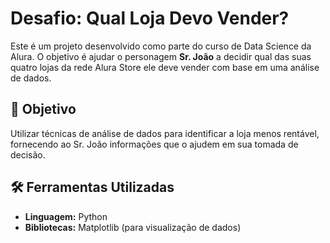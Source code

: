 # Desafio: Qual Loja Devo Vender?

Este é um projeto desenvolvido como parte do curso de Data Science da Alura. O objetivo é ajudar o personagem **Sr. João** a decidir qual das suas quatro lojas da rede Alura Store ele deve vender com base em uma análise de dados.

## 🚀 Objetivo
Utilizar técnicas de análise de dados para identificar a loja menos rentável, fornecendo ao Sr. João informações que o ajudem em sua tomada de decisão.

## 🛠️ Ferramentas Utilizadas
- **Linguagem:** Python
- **Bibliotecas:** Matplotlib (para visualização de dados)


